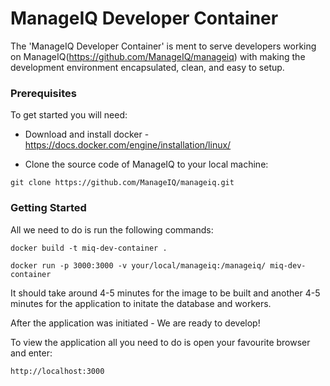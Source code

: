 # ManageIQ Developer Container

The 'ManageIQ Developer Container' is ment to serve developers working on ManageIQ(https://github.com/ManageIQ/manageiq) with making the development environment encapsulated, clean, and easy to setup.

### Prerequisites

To get started you will need:

- Download and install docker - https://docs.docker.com/engine/installation/linux/

- Clone the source code of ManageIQ to your local machine:

```
git clone https://github.com/ManageIQ/manageiq.git
```

### Getting Started

All we need to do is run the following commands:

```
docker build -t miq-dev-container .

docker run -p 3000:3000 -v your/local/manageiq:/manageiq/ miq-dev-container
```
It should take around 4-5 minutes for the image to be built and another 4-5 minutes for the application to initate the database and workers.

After the application was initiated - We are ready to develop!

To view the application all you need to do is open your favourite browser and enter:
```
http://localhost:3000
```

